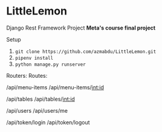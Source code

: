 # LittleLemon
Django Rest Framework Project
**Meta's course final project**

Setup 
1. `git clone https://github.com/azmabdu/LittleLemon.git`
2. `pipenv install`
3. `python manage.py runserver`

Routers:
Routes:

/api/menu-items
/api/menu-items/<int:id>

/api/tables
/api/tables/<int:id>

/api/users
/api/users/me

/api/token/login
/api/token/logout





